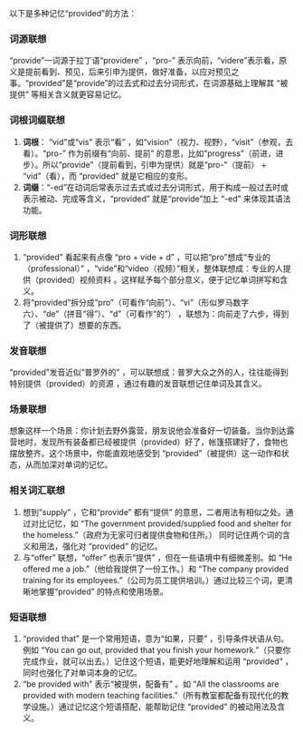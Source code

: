 以下是多种记忆“provided”的方法：

### 词源联想
“provide”一词源于拉丁语“providere” ，“pro-” 表示向前，“videre”表示看，原义是提前看到、预见，后来引申为提供，做好准备，以应对预见之事。“provided”是“provide”的过去式和过去分词形式，在词源基础上理解其 “被提供” 等相关含义就更容易记忆。

### 词根词缀联想
1. **词根**： “vid”或“vis” 表示“看” ，如“vision”（视力、视野），“visit”（参观，去看）。“pro-” 作为前缀有“向前、提前” 的意思，比如“progress”（前进，进步）。所以“provide”（提前看到，引申为提供）就是“pro-”（提前） + “vid”（看），而 “provided” 就是它相应的变形。
2. **词缀**：“-ed”在动词后常表示过去式或过去分词形式，用于构成一般过去时或表示被动、完成等含义，“provided” 就是“provide”加上 “-ed” 来体现其语法功能。

### 词形联想
1. “provided” 看起来有点像 “pro + vide + d”  ，可以把“pro”想成“专业的（professional）” ，“vide”和“video（视频）”相关，整体联想成：专业的人提供（provided）视频资料 。这样赋予每个部分意义，便于记忆单词拼写和含义。
2. 将“provided”拆分成“pro”（可看作“向前”）、“vi”（形似罗马数字六）、“de”（拼音“得”）、“d”（可看作“的”） ，联想为：向前走了六步，得到了（被提供了）想要的东西。

### 发音联想
“provided”发音近似“普罗外的” ，可以联想成：普罗大众之外的人，往往能得到特别提供（provided）的资源 ，通过有趣的发音联想记住单词及其含义。

### 场景联想
想象这样一个场景：你计划去野外露营，朋友说他会准备好一切装备。当你到达露营地时，发现所有装备都已经被提供（provided）好了，帐篷搭建好了，食物也摆放整齐。这个场景中，你能直观地感受到 “provided”（被提供）这一动作和状态，从而加深对单词的记忆。

### 相关词汇联想
1. 想到“supply” ，它和“provide” 都有“提供” 的意思，二者用法有相似之处。通过对比记忆，如 “The government provided/supplied food and shelter for the homeless.”（政府为无家可归者提供食物和住所。） 同时记住两个词的含义和用法，强化对 “provided” 的记忆。
2. 与“offer” 联想，“offer” 也表示“提供” ，但在一些语境中有细微差别。如 “He offered me a job.”（他给我提供了一份工作。）和 “The company provided training for its employees.”（公司为员工提供培训。）通过比较三个词，更清晰地掌握“provided” 的特点和使用场景。

### 短语联想
1. “provided that” 是一个常用短语，意为“如果，只要” ，引导条件状语从句。例如 “You can go out, provided that you finish your homework.”（只要你完成作业，就可以出去。）记住这个短语，能更好地理解和运用 “provided” ，同时也强化了对单词本身的记忆。
2. “be provided with” 表示“被提供，配备有” 。如 “All the classrooms are provided with modern teaching facilities.”（所有教室都配备有现代化的教学设施。）通过记忆这个短语搭配，能帮助记住 “provided” 的被动用法及含义。 